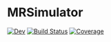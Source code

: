 # MRSimulator

[![Dev](https://img.shields.io/badge/docs-dev-blue.svg)](https://open.win.ox.ac.uk/pages/ndcn0236/mrsimulator.jl/dev)
[![Build Status](https://git.fmrib.ox.ac.uk/ndcn0236/MRSimulator.jl/badges/main/pipeline.svg)](https://git.fmrib.ox.ac.uk/ndcn0236/MRSimulator.jl/pipelines)
[![Coverage](https://git.fmrib.ox.ac.uk/ndcn0236/MRSimulator.jl/badges/main/coverage.svg)](https://git.fmrib.ox.ac.uk/ndcn0236/MRSimulator.jl/commits/main)